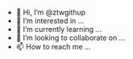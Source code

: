 - 👋 Hi, I’m @ztwgithup
- 👀 I’m interested in ...
- 🌱 I’m currently learning ...
- 💞️ I’m looking to collaborate on ...
- 📫 How to reach me ...

<!---
ztwgithup/ztwgithup is a ✨ special ✨ repository because its `README.md` (this file) appears on your GitHub profile.
You can click the Preview link to take a look at your changes.
--->
